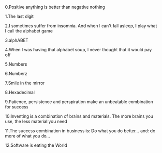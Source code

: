 0.Positive anything is better than negative nothing

1.The last digit

2.I sometimes suffer from insomnia. And when I can't fall asleep, I play what I call the alphabet game

3.alphABET

4.When I was having that alphabet soup, I never thought that it would pay off

5.Numbers

6.Numberz

7.Smile in the mirror

8.Hexadecimal

9.Patience, persistence and perspiration make an unbeatable combination for success

10.Inventing is a combination of brains and materials. The more brains you use, the less material you need

11.The success combination in business is: Do what you do better... and: do more of what you do...

12.Software is eating the World
